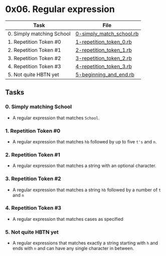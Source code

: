 # 0x06. Regular expression

| Task | File |
| ---- | ---- |
| 0. Simply matching School | [0-simply_match_school.rb](./0-simply_match_school.rb) |
| 1. Repetition Token #0 | [1-repetition_token_0.rb](./1-repetition_token_0.rb) |
| 2. Repetition Token #1 | [2-repetition_token_1.rb](./2-repetition_token_1.rb) |
| 3. Repetition Token #2 | [3-repetition_token_2.rb](./3-repetition_token_2.rb) |
| 4. Repetition Token #3 | [4-repetition_token_3.rb](./4-repetition_token_3.rb) |
| 5. Not quite HBTN yet | [5-beginning_and_end.rb](./5-beginning_and_end.rb) |

## Tasks
### 0. Simply matching School
* A regular expression that matches `School`.
### 1. Repetition Token #0
* A regular expression that matches `hb` followed by up to five `t's` and `n`.
### 2. Repetition Token #1
* A regular expression that matches a string with an optional character.
### 3. Repetition Token #2
* A regular expression that matches a string `hb` followed by a number of `t` and `n`
### 4. Repetition Token #3
* A regular expression that matches cases as specified
### 5. Not quite HBTN yet
* A regular expressions that matches exactly a string starting with `h` and ends with `n` and can have any single character in between.
